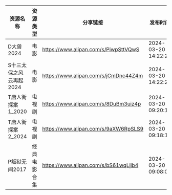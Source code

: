 | 资源名称           | 资源类型   | 分享链接                                 | 发布时间                |
| -------------- | ------ | ------------------------------------ | ------------------- |
| D大兽2024        | 电影     | https://www.alipan.com/s/PiwpSttVQwS | 2024-03-20 14:22:20 |
| S十三太保之风云再起2024 | 电影     | https://www.alipan.com/s/jCmDnc44Z4m | 2024-03-20 14:22:23 |
| T唐人街探案1_2020   | 电视剧    | https://www.alipan.com/s/8DuBm3uiz4p | 2024-03-20 09:20:13 |
| T唐人街探案2_2024   | 电视剧    | https://www.alipan.com/s/9aXW6RpSLS9 | 2024-03-20 09:18:11 |
| P叛狱无间2017      | 经典电影合集 | https://www.alipan.com/s/bS61wqLjjb4 | 2024-03-20 09:08:09 |
